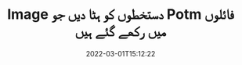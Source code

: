 ---
############################# Static ############################
layout: "auto-gen-signature"
date: 2022-03-01T15:12:22
draft: false
operation: Delete
signaturetype: Image
fileformat: Potm
productName: Java
lang: ur
productCode: java
otherformats: pdf doc docx docm dot dotm dotx odt ott rtf xls xlsx xlsm xlsb csv ods ots xltx xltm ppt pptx pps ppsx odp otp potx potm pptm ppsm
breadcrumb: Put Image signature on Potm for Java

############################# Head ############################
head_title: "Java کے ذریعے Potm فائلوں سے Image دستخطوں کو حذف کریں"
head_description: "دستخط شدہ Potm دستاویزات سے مخصوص Image دستخطوں کو حذف کرنا مختصر Java کوڈ کے ساتھ آسانی سے انجام دیا جا سکتا ہے۔"

############################# Header ############################
title: "Image دستخطوں کو ہٹا دیں جو Potm فائلوں میں رکھے گئے ہیں"
description: "Potm دستاویزات سے مختلف Image دستخطوں کو حذف کریں۔ Image دستخطوں کو ہٹانے کے لیے سادہ Java کوڈ کی ضرورت ہے۔"
bg_image: "https://cms.admin.containerize.com/templates/aspose/App_Themes/V3/images/bg/header1.png"
bg_overlay: false
button:
    enable: true

############################# SubMenu ############################
submenu:
    enable: true

    left:
        img_alt: "GroupDocs.Signature for Java"
        image: "https://cms.admin.containerize.com/templates/groupdocs/images/product-logos/90x90-noborder/groupdocs-signature-java.png"
        product: "GroupDocs.Signature"
        platform: "Java"



############################# About ############################
about:
    enable: true
    title: "GroupDocs.Signature for Java API خصوصیات کے بارے میں معلومات حاصل کریں۔"
    content: |
        [GroupDocs.Signature for Java](https://products.groupdocs.com/signature/java/) API الیکٹرانک دستخطوں کا استعمال کرتے ہوئے آپ کے دستاویزات پر کارروائی کرنے کے بہت سے طریقے فراہم کرتا ہے۔ ڈیجیٹل دستخط جیسے متن، تصاویر، ڈیجیٹل سرٹیفکیٹ، بارکوڈ، QR-کوڈ، ڈاک ٹکٹ یا میٹا ڈیٹا دستیاب ہیں۔ صارفین کے پاس پی ڈی ایف، ایم ایس ورڈ دستاویزات، ایم ایس ایکسل ورک بک، ایم ایس پاورپوائنٹ پریزنٹیشنز، ایڈوب فوٹوشاپ فائلز اور مختلف امیج فارمیٹس پر ڈیجیٹل دستخط شامل کرنے، حذف کرنے، اپ ڈیٹ کرنے، تصدیق کرنے یا تلاش کرنے کا امکان ہے۔ مفید خصوصیات اور ترتیبات کی ایک بڑی تعداد فراہم کی گئی ہے۔
    

############################# Steps ############################
steps:
    enable: true
    title_left: "اپنے Potm دستاویز سے Image دستخطوں کو کیسے ہٹایا جائے۔"
    content_left: |
        [GroupDocs.Signature for Java](https://products.groupdocs.com/signature/java/) کوڈ کی چند سطروں کے ساتھ Image دستخطوں کی Potm دستاویزات کو صاف کرنے کے لیے مفید خصوصیت فراہم کرتا ہے۔
        
        * سب سے پہلے، کنسٹرکٹر پیرامیٹر کے طور پر اپنے دستاویز میں دستخطی آبجیکٹ گزرنے کا راستہ فوری بنائیں۔
        * پھر، ایک مناسب دستخطی آبجیکٹ بنائیں اور اس کا منفرد شناخت کنندہ ترتیب دیں۔
        * اس کے بعد، دستخطی آبجیکٹ کو پاس کرنے والے ڈیلیٹ طریقہ کی درخواست کریں جسے حذف کرنا ضروری ہے۔
        * آخر میں، عمل کے آپریشن کے نتائج.

    title_right: "سسٹم کے تقاضے"
    content_right: |
        GroupDocs.Signature for Java تمام بڑے پلیٹ فارمز اور آپریٹنگ سسٹمز پر تعاون یافتہ ہیں۔ ذیل کے کوڈ پر عمل کرنے سے پہلے، براہ کرم یقینی بنائیں کہ آپ کے سسٹم پر درج ذیل شرائط انسٹال ہیں۔

        * آپریٹنگ سسٹم: مائیکروسافٹ ونڈوز، لینکس، میک او ایس
        * ترقی کے ماحول: NetBeans, Intellij IDEA, Eclipse, etc.
        * Java runtime: J2SE 6.0 and above
        * GroupDocs.Signature for Java کا تازہ ترین ورژن [Maven](https://repository.groupdocs.com/webapp/#/artifacts/browse/tree/General/repo/com/groupdocs/groupdocs-signature) سے ڈاؤن لوڈ کریں۔
         
    code: |
        ```java    
                
        // Set up input Potm file
        String filePath = "input.potm";
        // Set up output file
        String outputFilePath = "output.potm";

        // Instantiate Signature for input file
        Signature signature = new Signature(filePath);

        // Id of signature which is supposed to be deleted
        // such Id may be obtained as result of search operation
        String id = "e3ad0ec7-9abf-426d-b9aa-b3328f3f1470";

        // provide signature features to delete
        ImageSignature signatureToDelete = new ImageSignature(id);

        // delete signature
        Boolean deleteResult = signature.delete(outputFilePath, signatureToDelete);

        // process deletion result
        if (deleteResult)
        {
                System.out.println("Signature was deleted successfully!");
        }
        ```

############################# Demos ############################
demos:
    enable: true
    title: "Image کے ساتھ دستخط کرنا لائیو ڈیمو"
    content: |
       ابھی [GroupDocs.Signature App](https://products.groupdocs.app/signature/family) ویب سائٹ پر جا کر Potm فائل میں مختلف الیکٹرانک دستخط شامل کریں۔          

############################# More Formats ############################
more_formats:
    enable: true
    title: "Java کے ساتھ اپنے Image دستخطوں کو حذف کریں"
    content: |
        "ای دستخطوں کو حذف کرنا جو مختلف دستاویز کی شکلوں میں شامل کیے گئے تھے۔ اضافی کوڈ کے بغیر دستخطوں کو جلدی سے ہٹا دیں۔"
    format: 
       
       
back_to_top:
    enable: true
---